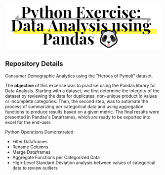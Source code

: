 <div align="center">
<img src="https://github.com/JosefinaAureaAmaro/01_Python_Pandas/blob/master/images/read_me_header_img.PNG">
</div>
<div>
<h2> Repository Details </h2>
 <p>Consumer Demographic Analytics using the "Heroes of Pymoli" dataset.</p>
  

<p> The <b>objective</b> of this excerise was to practice using the Pandas library for Data Analysis. Starting with a dataset, we first determine the integrity of the dataset by reviewing the data for duplicates, non-unique product id values or incomplete categories. Then, the second step, was to automate the process of summarizing per categorical data and using aggregation functions to produce results based on a given metric. The final results were presented in Pandas's Dataframes, which are ready to be exported into excel for the end-user.<p>
</div>

<div>
<p> Python Operations Demonstrated:</p>
<ul>
  <li> Filter Dataframes </li>
  <li> Rename Columns </li>
  <li> Merge Dataframes </li>
  <li> Aggregate Functions per Categorized Data </li>
  <li> High-Level Standard Deviation analysis between values of categorical data to review outliers</li>
</ul>
</div>
